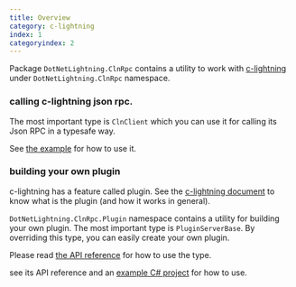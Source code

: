```yaml
---
title: Overview
category: c-lightning
index: 1
categoryindex: 2
---
```


Package `DotNetLightning.ClnRpc` contains a utility to work with [c-lightning](https://github.com/ElementsProject/lightning)
under `DotNetLightning.ClnRpc` namespace.

### calling c-lightning json rpc.

The most important type is `ClnClient` which you can use it for calling its Json RPC in a typesafe way.

See [the example](../examples/cln_rpc_example.html) for how to use it.

### building your own plugin

c-lightning has a feature called plugin.
See the [c-lightning document](https://github.com/ElementsProject/lightning/blob/master/doc/PLUGINS.md)
to know what is the plugin (and how it works in general).

`DotNetLightning.ClnRpc.Plugin` namespace contains a utility for building your own plugin.
The most important type is `PluginServerBase`.
By overriding this type, you can easily create your own plugin.

Please read [the API reference](../reference/dotnetlightning-clnrpc-plugin-pluginserverbase.html) for how to use the type.

see its API reference and an [example C# project](https://github.com/joemphilips/DotNetLightning/tree/master/examples/HelloWorldPlugin) for how to use.
